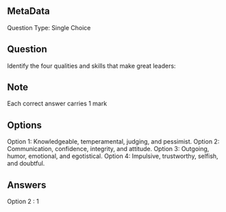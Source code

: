 ## MetaData
Question Type: Single Choice

## Question
Identify the four qualities and skills that make great leaders:

## Note
Each correct answer carries 1 mark

## Options
Option 1: Knowledgeable, temperamental, judging, and pessimist.
Option 2: Communication, confidence, integrity, and attitude.
Option 3: Outgoing, humor, emotional, and egotistical.
Option 4: Impulsive, trustworthy, selfish, and doubtful. 

## Answers
Option 2 : 1
